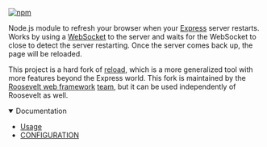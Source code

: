 [![npm](https://img.shields.io/npm/v/express-browser-reload.svg)](https://www.npmjs.com/package/express-browser-reload)

Node.js module to refresh your browser when your [Express](https://expressjs.com) server restarts. Works by using a [WebSocket](https://en.wikipedia.org/wiki/WebSocket) to the server and waits for the WebSocket to close to detect the server restarting. Once the server comes back up, the page will be reloaded.

This project is a hard fork of [reload](https://github.com/alallier/reload), which is a more generalized tool with more features beyond the Express world. This fork is maintained by the [Roosevelt web framework](https://rooseveltframework.org) [team](https://rooseveltframework.org/contributors.html), but it can be used independently of Roosevelt as well.

<details open>
  <summary>Documentation</summary>
  <ul>
    <li><a href="./USAGE.md">Usage</a></li>
    <li><a href="./CONFIGURATION.md">CONFIGURATION</a></li>
  </ul>
</details>
